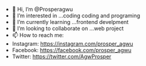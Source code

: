 - 👋 Hi, I’m @Prosperagwu
- 👀 I’m interested in ...coding coding and programing
- 🌱 I’m currently learning ...frontend develpment
- 💞️ I’m looking to collaborate on ...web project
- 📫 How to reach me:
- Instagram: https://instagram.com/prosper_agwu
- Facebook: https://facebook.com/prosper_agwu
- Twitter:  https://twitter.com/AgwProsper
